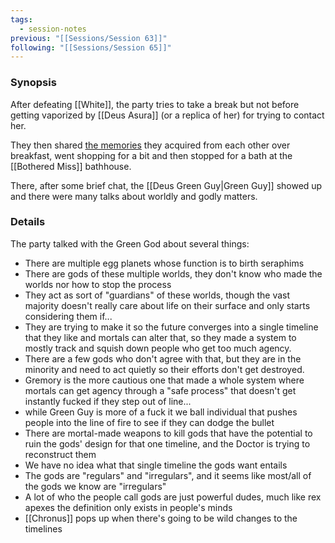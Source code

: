 ```yaml
---
tags:
  - session-notes
previous: "[[Sessions/Session 63]]"
following: "[[Sessions/Session 65]]"
---
```

### Synopsis
After defeating [[White]], the party tries to take a break but not before getting vaporized by [[Deus Asura]] (or a replica of her) for trying to contact her.

They then shared [the memories](https://docs.google.com/document/d/1D4WY_8_G1YOUBw-kyuS3Yzv67fYQ8VkylCl05uekOCI/edit?usp=sharing) they acquired from each other over breakfast, went shopping for a bit and then stopped for a bath at the [[Bothered Miss]] bathhouse.

There, after some brief chat, the [[Deus Green Guy|Green Guy]] showed up and there were many talks about worldly and godly matters.

### Details

The party talked with the Green God about several things:

- There are multiple egg planets whose function is to birth seraphims
- There are gods of these multiple worlds, they don't know who made the worlds nor how to stop the process
- They act as sort of "guardians" of these worlds, though the vast majority doesn't really care about life on their surface and only starts considering them if...
- They are trying to make it so the future converges into a single timeline that they like and mortals can alter that, so they made a system to mostly track and squish down people who get too much agency.
- There are a few gods who don't agree with that, but they are in the minority and need to act quietly so their efforts don't get destroyed.
- Gremory is the more cautious one that made a whole system where mortals can get agency through a "safe process" that doesn't get instantly fucked if they step out of line...
- while Green Guy is more of a fuck it we ball individual that pushes people into the line of fire to see if they can dodge the bullet
- There are mortal-made weapons to kill gods that have the potential to ruin the gods' design for that one timeline, and the Doctor is trying to reconstruct them
- We have no idea what that single timeline the gods want entails
- The gods are "regulars" and "irregulars", and it seems like most/all of the gods we know are "irregulars"
- A lot of who the people call gods are just powerful dudes, much like rex apexes the definition only exists in people's minds
- [[Chronus]] pops up when there's going to be wild changes to the timelines
